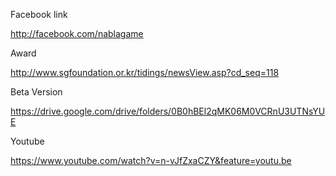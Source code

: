 Facebook link

http://facebook.com/nablagame

Award

http://www.sgfoundation.or.kr/tidings/newsView.asp?cd_seq=118

Beta Version

https://drive.google.com/drive/folders/0B0hBEl2qMK06M0VCRnU3UTNsYUE

Youtube

https://www.youtube.com/watch?v=n-vJfZxaCZY&feature=youtu.be
